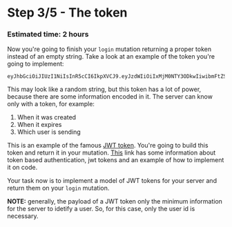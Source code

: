 # Step 3/5 - The token
### Estimated time: 2 hours

Now you're going to finish your `login` mutation returning a proper token instead of an empty string. Take a look at an example of the token you're going to implement:

```
eyJhbGciOiJIUzI1NiIsInR5cCI6IkpXVCJ9.eyJzdWIiOiIxMjM0NTY3ODkwIiwibmFtZSI6IkpvaG4gRG9lIiwiaWF0IjoxNTE2MjM5MDIyfQ.SflKxwRJSMeKKF2QT4fwpMeJf36POk6yJV_adQssw5c
```

This may look like a random string, but this token has a lot of power, because there are some information encoded in it. The server can know only with a token, for example:

1. When it was created
1. When it expires
1. Which user is sending

This is an example of the famous [JWT token](https://jwt.io/). You're going to build this token and return it in your mutation. [This](https://auth0.com/learn/token-based-authentication-made-easy/) link has some information about token based authentication, jwt tokens and an example of how to implement it on code.

Your task now is to implement a model of JWT tokens for your server and return them on your `login` mutation.

**NOTE:** generally, the payload of a JWT token only the minimum information for the server to idetify a user. So, for this case, only the user id is necessary.
